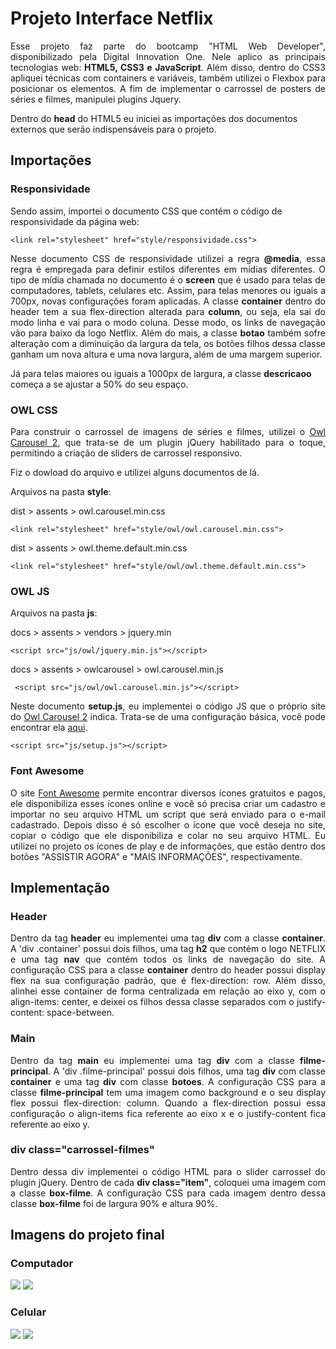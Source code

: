 <h1>Projeto Interface Netflix</h1>

<p align="justify">Esse projeto faz parte do bootcamp "HTML Web Developer", disponibilizado pela Digital Innovation One. Nele aplico as principais tecnologias web:<b> HTML5, CSS3 e JavaScript</b>. 
Além disso, dentro do CSS3 apliquei técnicas com containers e variáveis, também utilizei o Flexbox para posicionar os elementos. A fim de implementar o carrossel de posters
de séries e filmes, manipulei plugins Jquery.</p>
<p>Dentro do <b>head</b> do HTML5 eu iniciei as importações dos documentos externos que serão indispensáveis para o projeto.</p>

<h2>Importações</h2>
<h3>Responsividade</h3>
<p>Sendo assim, importei o documento CSS que contém o código de responsividade da página web:</p>

	<link rel="stylesheet" href="style/responsividade.css">
	
<p align="justify">Nesse documento CSS de responsividade utilizei a regra <b>@media</b>, essa regra é empregada para definir estilos diferentes em mídias diferentes. O tipo de mídia chamada no documento é o <b>screen</b> 
que é usado para telas de computadores, tablets, celulares etc. Assim, para telas menores ou iguais a 700px, novas configurações foram aplicadas. A classe <b>container</b> dentro do header
tem a sua flex-direction alterada para <b>column</b>, ou seja, ela sai do modo linha e vai para o modo coluna. Desse modo, os links de navegação vão para baixo da logo Netflix. Além do mais,
a classe <b>botao</b> também sofre alteração com a diminuição da largura da tela, os botões filhos dessa classe ganham um nova altura e uma nova largura, além de uma margem superior.</p>
<p>Já para telas maiores ou iguais a 1000px de largura, a classe <b>descricaoo</b> começa a se ajustar a 50% do seu espaço.</p>

<h3>OWL CSS</h3>

<p align="justify">Para construir o carrossel de imagens de séries e filmes, utilizei o <a target="_blank" href="https://owlcarousel2.github.io/OwlCarousel2/">Owl Carousel 2</a>, que trata-se de um
plugin jQuery habilitado para o toque, permitindo a criação de sliders de carrossel responsivo.</p>
<p>Fiz o dowload do arquivo e utilizei alguns documentos de lá.</p>
<p>Arquivos na pasta <b>style</b>:</p>
<p>dist > assents > owl.carousel.min.css</p>

	<link rel="stylesheet" href="style/owl/owl.carousel.min.css">

<p>dist > assents > owl.theme.default.min.css</p>

	<link rel="stylesheet" href="style/owl/owl.theme.default.min.css">

<h3>OWL JS</h3>

<p>Arquivos na pasta <b>js</b>:</p>
<p>docs > assents > vendors > jquery.min</p>

	<script src="js/owl/jquery.min.js"></script>
	
<p>docs > assents > owlcarousel > owl.carousel.min.js</p>

	 <script src="js/owl/owl.carousel.min.js"></script>

<p align="justify">Neste documento <b>setup.js</b>, eu implementei o código JS que o próprio site do <a target="_blank" href="https://owlcarousel2.github.io/OwlCarousel2/">Owl Carousel 2</a>
indica. Trata-se de uma configuração básica, você pode encontrar ela <a target="_blank" href="https://owlcarousel2.github.io/OwlCarousel2/demos/basic.html">aqui</a>.</p>

	<script src="js/setup.js"></script>
	
<h3>Font Awesome</h3>

<p align="justify">O site <a target="_blank" href="https://fontawesome.com/">Font Awesome</a> permite encontrar diversos ícones gratuitos e pagos, ele disponibiliza esses ícones online e você
só precisa criar um cadastro e importar no seu arquivo HTML um script que será enviado para o e-mail cadastrado. Depois disso é só escolher o ícone que você deseja no site, copiar
o código que ele disponibiliza e colar no seu arquivo HTML. Eu utilizei no projeto os ícones de play e de informações, que estão dentro dos botões "ASSISTIR AGORA" e "MAIS INFORMAÇÕES",
respectivamente.</p>

<h2>Implementação</h2>

<h3>Header</h3>

<p align="justify"> Dentro da tag <b>header</b> eu implementei uma tag <b>div</b> com a classe <b>container</b>. A 'div .container' possui dois filhos, uma tag <b>h2</b> 
que contém o logo NETFLIX e uma tag <b>nav</b> que contém todos os links de navegação do site. A configuração CSS para a classe <b>container</b> dentro do header possui display
flex na sua configuração padrão, que é flex-direction: row. Além disso, alinhei esse container de forma centralizada em relação ao eixo y, com o align-items: center, e deixei os filhos dessa classe separados com o justify-content:
space-between.</p>

<h3>Main</h3>

<p align="justify">Dentro da tag <b>main</b> eu implementei uma tag <b>div</b> com a classe <b>filme-principal</b>. A 'div .filme-principal' possui dois filhos, uma tag <b>div</b>
com classe <b>container</b> e uma tag <b>div</b> com classe <b>botoes</b>. A configuração CSS para a classe <b>filme-principal</b> tem uma imagem como background e o seu display flex possui
flex-direction: column. Quando a flex-direction possui essa configuração o align-items fica referente ao eixo x e o justify-content fica referente ao eixo y.</p>

<h3>div class="carrossel-filmes"</h3>

<p align="justify">Dentro dessa div implementei o código HTML para o slider carrossel do plugin jQuery. Dentro de cada <b>div class="item"</b>, coloquei uma imagem com a classe
<b>box-filme</b>. A configuração CSS para cada imagem dentro dessa classe <b>box-filme</b> foi de largura 90% e altura 90%.</p>

<h2>Imagens do projeto final</h2>

<h3>Computador</h3>
<img src="https://github.com/ravellathuany/projetoInterfaceNetflix/blob/main/img/proj-netflix1.png?raw=true">
<img src="https://github.com/ravellathuany/projetoInterfaceNetflix/blob/main/img/proj-netflix2.png?raw=true">

<h3>Celular</h3>
<img src="https://github.com/ravellathuany/projetoInterfaceNetflix/blob/main/img/proj-netflix3.png?raw=true">
<img src="https://github.com/ravellathuany/projetoInterfaceNetflix/blob/main/img/proj-netflix4.png?raw=true">
